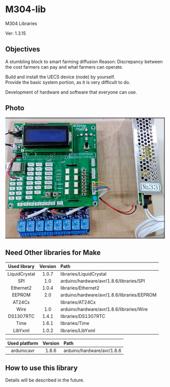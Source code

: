 # M304-lib
M304 Libraries

Ver: 1.3.15


## Objectives

A stumbling block to smart farming diffusion
Reason: Discrepancy between the cost farmers can pay and what farmers can operate.

Build and install the UECS device (node) by yourself.  
Provide the basic system portion, as it is very difficult to do.

Development of hardware and software that everyone can use.

## Photo

![M304](fig/fig-01.jpg)

## Need Other libraries for Make

|  Used library | Version | Path                                        |
|:-------------:|:-------:|:--------------------------------------------|
| LiquidCrystal | 1.0.7   | libraries/LiquidCrystal                     |
| SPI           | 1.0     | arduino/hardware/avr/1.8.6/libraries/SPI    |
| Ethernet2     | 1.0.4   | libraries/Ethernet2                         |
| EEPROM        | 2.0     | arduino/hardware/avr/1.8.6/libraries/EEPROM |
| AT24Cx        |         | libraries/AT24Cx                            |
| Wire          | 1.0     | arduino/hardware/avr/1.8.6/libraries/Wire   |
| DS1307RTC     | 1.4.1   | libraries/DS1307RTC                         |
| Time          | 1.6.1   | libraries/Time                              |
| LibYxml       | 1.0.2   | libraries/LibYxml                           |


| Used platform | Version | Path                      |
|:-------------:|:-------:|:--------------------------|
| arduino:avr   | 1.8.6   |arduino/hardware/avr/1.8.6 |

## How to use this library

Details will be described in the future.
